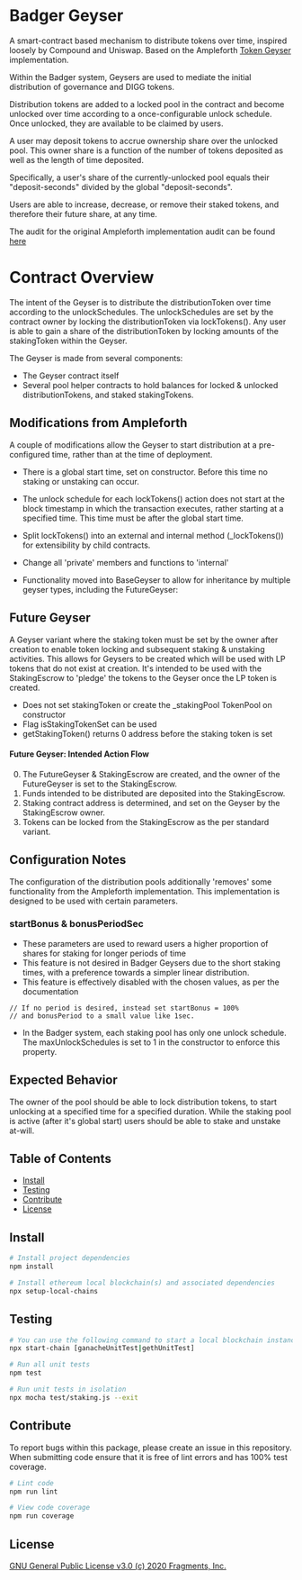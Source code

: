 # Badger Geyser
A smart-contract based mechanism to distribute tokens over time, inspired loosely by Compound and Uniswap. Based on the Ampleforth [Token Geyser](https://github.com/ampleforth/token-geyser/blob/master/contracts/BadgerGeyser.sol) implementation.

Within the Badger system, Geysers are used to mediate the initial distribution of governance and DIGG tokens.

Distribution tokens are added to a locked pool in the contract and become unlocked over time according to a once-configurable unlock schedule. Once unlocked, they are available to be claimed by users.

A user may deposit tokens to accrue ownership share over the unlocked pool. This owner share is a function of the number of tokens deposited as well as the length of time deposited.

Specifically, a user's share of the currently-unlocked pool equals their "deposit-seconds" divided by the global "deposit-seconds". 

Users are able to increase, decrease, or remove their staked tokens, and therefore their future share, at any time.

The audit for the original Ampleforth implementation audit can be found [here](https://github.com/ampleforth/ampleforth-audits/blob/master/token-geyser/v1.0.0/CertiK_Verification_Report.pdf)

# Contract Overview
The intent of the Geyser is to distribute the distributionToken over time according to the unlockSchedules. The unlockSchedules are set by the contract owner by locking the distributionToken via lockTokens(). Any user is able to gain a share of the distributionToken by locking amounts of the stakingToken within the Geyser. 

The Geyser is made from several components:
- The Geyser contract itself
- Several pool helper contracts to hold balances for locked & unlocked distributionTokens, and staked stakingTokens.

## Modifications from Ampleforth
A couple of modifications allow the Geyser to start distribution at a pre-configured time, rather than at the time of deployment.

- There is a global start time, set on constructor. Before this time no staking or unstaking can occur.

- The unlock schedule for each lockTokens() action does not start at the block timestamp in which the transaction executes, rather starting at a specified time. This time must be after the global start time.

- Split lockTokens() into an external and internal method (_lockTokens()) for extensibility by child contracts.

- Change all 'private' members and functions to 'internal'

- Functionality moved into BaseGeyser to allow for inheritance by multiple geyser types, including the FutureGeyser:

## Future Geyser
A Geyser variant where the staking token must be set by the owner after creation to enable token locking and subsequent staking & unstaking activities. 
This allows for Geysers to be created which will be used with LP tokens that do not exist at creation. It's intended to be used with the StakingEscrow to 'pledge' the tokens to the Geyser once the LP token is created.

- Does not set stakingToken or create the _stakingPool TokenPool on constructor
- Flag isStakingTokenSet can be used 
- getStakingToken() returns 0 address before the staking token is set

#### Future Geyser: Intended Action Flow
0. The FutureGeyser & StakingEscrow are created, and the owner of the FutureGeyser is set to the StakingEscrow.
1. Funds intended to be distributed are deposited into the StakingEscrow.
2. Staking contract address is determined, and set on the Geyser by the StakingEscrow owner.
3. Tokens can be locked from the StakingEscrow as the per standard variant.

## Configuration Notes
The configuration of the distribution pools additionally 'removes' some functionality from the Ampleforth implementation. This implementation is designed to be used with certain parameters.

### startBonus & bonusPeriodSec
- These parameters are used to reward users a higher proportion of shares for staking for longer periods of time
- This feature is not desired in Badger Geysers due to the short staking times, with a preference towards a simpler linear distribution.
- This feature is effectively disabled with the chosen values, as per the documentation
```
// If no period is desired, instead set startBonus = 100%
// and bonusPeriod to a small value like 1sec.
```
- In the Badger system, each staking pool has only one unlock schedule. The maxUnlockSchedules is set to 1 in the constructor to enforce this property.

## Expected Behavior
The owner of the pool should be able to lock distribution tokens, to start unlocking at a specified time for a specified duration.
While the staking pool is active (after it's global start) users should be able to stake and unstake at-will. 

## Table of Contents

- [Install](#install)
- [Testing](#testing)
- [Contribute](#contribute)
- [License](#license)


## Install

```bash
# Install project dependencies
npm install

# Install ethereum local blockchain(s) and associated dependencies
npx setup-local-chains
```

## Testing

``` bash
# You can use the following command to start a local blockchain instance
npx start-chain [ganacheUnitTest|gethUnitTest]

# Run all unit tests
npm test

# Run unit tests in isolation
npx mocha test/staking.js --exit
```

## Contribute

To report bugs within this package, please create an issue in this repository.
When submitting code ensure that it is free of lint errors and has 100% test coverage.

``` bash
# Lint code
npm run lint

# View code coverage
npm run coverage
```

## License

[GNU General Public License v3.0 (c) 2020 Fragments, Inc.](./LICENSE)
